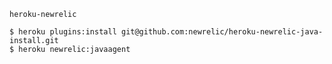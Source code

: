 `heroku-newrelic`

    $ heroku plugins:install git@github.com:newrelic/heroku-newrelic-java-install.git
    $ heroku newrelic:javaagent 
